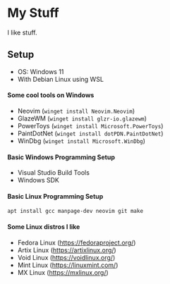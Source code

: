 # My Stuff

I like stuff.

## Setup
- OS: Windows 11
- With Debian Linux using WSL

#### Some cool tools on Windows
- Neovim (```winget install Neovim.Neovim```)
- GlazeWM (```winget install glzr-io.glazewm```)
- PowerToys (```winget install Microsoft.PowerToys```)
- PaintDotNet (```winget install dotPDN.PaintDotNet```)
- WinDbg (```winget install Microsoft.WinDbg```)

#### Basic Windows Programming Setup
- Visual Studio Build Tools
- Windows SDK

#### Basic Linux Programming Setup
```apt install gcc manpage-dev neovim git make```

#### Some Linux distros I like
- Fedora Linux (https://fedoraproject.org/)
- Artix Linux (https://artixlinux.org/)
- Void Linux (https://voidlinux.org/)
- Mint Linux (https://linuxmint.com/)
- MX Linux (https://mxlinux.org/)
